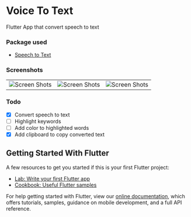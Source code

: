 # Voice To Text

Flutter App that convert speech to text

### Package used

- [Speech to Text](https://pub.dev/packages/speech_to_text)

### Screenshots

<table>
  <tr>
    <td><img src="https://res.cloudinary.com/oluwatbi/image/upload/v1596555765/technologies/Screenshot_20200804-162545.jpg" alt="Screen Shots" /></td>
    <td><img src="https://res.cloudinary.com/oluwatbi/image/upload/v1596556016/technologies/Screenshot_20200804-162631.jpg" alt="Screen Shots" /></td>
    <td><img src="https://res.cloudinary.com/oluwatbi/image/upload/v1596555817/technologies/Screenshot_20200804-162601.jpg" alt="Screen Shots" /></td>
  </tr>
</table>


### Todo
- [x] Convert speech to text
- [ ] Highlight keywords 
- [ ] Add color to highlighted words
- [x] Add clipboard to copy converted text

## Getting Started With Flutter

A few resources to get you started if this is your first Flutter project:

- [Lab: Write your first Flutter app](https://flutter.dev/docs/get-started/codelab)
- [Cookbook: Useful Flutter samples](https://flutter.dev/docs/cookbook)

For help getting started with Flutter, view our
[online documentation](https://flutter.dev/docs), which offers tutorials,
samples, guidance on mobile development, and a full API reference.
